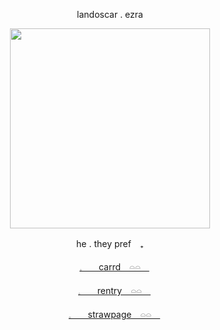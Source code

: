 <p align="center"> landoscar . ezra </p>

<p align="center">
<img src="https://files.catbox.moe/m6gje0.png" width="320" height="320"/>

  
<p align="center"> he . they pref　₊ </p>
<p align="center"><a href="https://ccharlos.carrd.co">𓈒ㅤ　carrd　𓏏𓏏　</a></p>
<p align="center"><a href="https://rentry.co/sargebono">𓈒ㅤ　rentry　𓏏𓏏　</a></p>
<p align="center"><a href="https://russonelli.straw.page/">𓈒ㅤ　strawpage　𓏏𓏏　</a></p>
